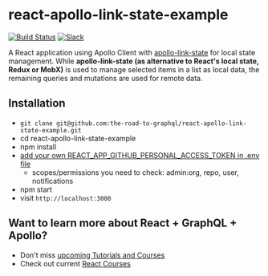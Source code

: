 # react-apollo-link-state-example

[![Build Status](https://travis-ci.org/the-road-to-graphql/react-apollo-link-state-example.svg?branch=master)](https://travis-ci.org/the-road-to-graphql/react-apollo-link-state-example) [![Slack](https://slack-the-road-to-learn-react.wieruch.com/badge.svg)](https://slack-the-road-to-learn-react.wieruch.com/)

A React application using Apollo Client with [apollo-link-state](https://www.apollographql.com/docs/link/links/state.html) for local state management. While **apollo-link-state (as alternative to React's local state, Redux or MobX)** is used to manage selected items in a list as local data, the remaining queries and mutations are used for remote data.

## Installation

* `git clone git@github.com:the-road-to-graphql/react-apollo-link-state-example.git`
* cd react-apollo-link-state-example
* npm install
* [add your own REACT_APP_GITHUB_PERSONAL_ACCESS_TOKEN in .env file](https://help.github.com/articles/creating-a-personal-access-token-for-the-command-line/)
  * scopes/permissions you need to check: admin:org, repo, user, notifications
* npm start
* visit `http://localhost:3000`

## Want to learn more about React + GraphQL + Apollo?

* Don't miss [upcoming Tutorials and Courses](https://www.getrevue.co/profile/rwieruch)
* Check out current [React Courses](https://roadtoreact.com)
